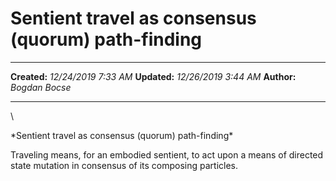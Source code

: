 Sentient travel as consensus (quorum) path-finding
==================================================

  -------------- ----------------------
  **Created:**   *12/24/2019 7:33 AM*
  **Updated:**   *12/26/2019 3:44 AM*
  **Author:**    *Bogdan Bocse*
  -------------- ----------------------

\

\*Sentient travel as consensus (quorum) path-finding\*

Traveling means, for an embodied sentient, to act upon a means of
directed state mutation in consensus of its composing particles.

 
